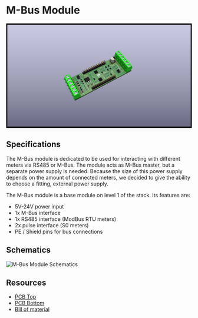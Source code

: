 # M-Bus Module

![M-Bus Module Model](../assets/images/m-bus-module-3D_top.png)

## Specifications

The M-Bus module is dedicated to be used for interacting with different meters via RS485 or M-Bus. The module acts as M-Bus master, but a separate power supply is needed. Because the size of this power supply depends on the amount of connected meters, we decided to give the ability to choose a fitting, external power supply.

The M-Bus module is a base module on level 1 of the stack. Its features are:

* 5V-24V power input
* 1x M-Bus interface
* 1x RS485 interface (ModBus RTU meters)
* 2x pulse interface (S0 meters)
* PE / Shield pins for bus connections

## Schematics

![M-Bus Module Schematics](../generated/schematics/m-bus-module-schematic.svg)

## Resources

* [PCB Top](../generated/pcb/m-bus-module-F_Cu.svg)
* [PCB Bottom](../generated/pcb/m-bus-module-B_Cu.svg)
* [Bill of material](../generated/bom/m-bus-module-bom.csv)
